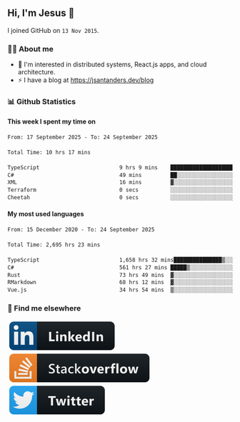 ## Hi, I'm Jesus 👋

I joined GitHub on `13 Nov 2015`.

<!-- Talking about you -->

### 👨‍💻 About me

- 👦 I'm interested in distributed systems, React.js apps, and cloud architecture.
- ⚡️ I have a blog at <https://jsantanders.dev/blog>

### 📊 Github Statistics

#### This week I spent my time on

<!--START_SECTION:weekly-->

```txt
From: 17 September 2025 - To: 24 September 2025

Total Time: 10 hrs 17 mins

TypeScript                         9 hrs 9 mins    ██████████████████████▒░░   89.00 %
C#                                 49 mins         ██░░░░░░░░░░░░░░░░░░░░░░░   07.97 %
XML                                16 mins         ▓░░░░░░░░░░░░░░░░░░░░░░░░   02.65 %
Terraform                          0 secs          ░░░░░░░░░░░░░░░░░░░░░░░░░   00.14 %
Cheetah                            0 secs          ░░░░░░░░░░░░░░░░░░░░░░░░░   00.13 %
```

<!--END_SECTION:weekly-->

#### My most used languages

<!--START_SECTION:alltime-->

```txt
From: 15 December 2020 - To: 24 September 2025

Total Time: 2,695 hrs 23 mins

TypeScript                         1,658 hrs 32 mins███████████████▒░░░░░░░░░   61.53 %
C#                                 561 hrs 27 mins █████▒░░░░░░░░░░░░░░░░░░░   20.83 %
Rust                               73 hrs 49 mins  ▓░░░░░░░░░░░░░░░░░░░░░░░░   02.74 %
RMarkdown                          68 hrs 12 mins  ▓░░░░░░░░░░░░░░░░░░░░░░░░   02.53 %
Vue.js                             34 hrs 54 mins  ▒░░░░░░░░░░░░░░░░░░░░░░░░   01.30 %
```

<!--END_SECTION:alltime-->

### 📢 Find me elsewhere

<p>
  <a target="_blank" href="https://linkedin.com/in/jsantanders">
    <img src="https://github.com/jsantanders/jsantanders/blob/master/img/linkedin.svg" alt="LinkedIn" style="vertical-align:top; margin:4px">
  </a>
  
  <a target="_blank" href="https://stackoverflow.com/users/7318331/jesus-santander">
    <img src="https://github.com/jsantanders/jsantanders/blob/master/img/stackoverflow.svg" alt="StackOverflow" style="vertical-align:top; margin:4px">
  </a>
  
  <a target="_blank" href="http://twitter.com/jsantanders">
    <img src="https://github.com/jsantanders/jsantanders/blob/master/img/twitter.svg" alt="Twitter" style="vertical-align:top; margin:4px">
  </a>
</p>
